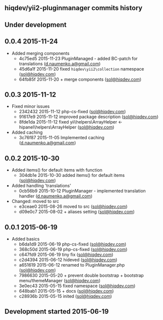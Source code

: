 hiqdev/yii2-pluginmanager commits history
-----------------------------------------

## Under development


## 0.0.4 2015-11-24

- Added merging components
    - 4c75ed5 2015-11-23 PluginManaged - added BC-patch for translations (d.naumenko.a@gmail.com)
    - 45d6a1f 2015-11-20 fixed `hiqdev\yii2\collection` namespace (sol@hiqdev.com)
    - 64fb85f 2015-11-20 + merge components (sol@hiqdev.com)

## 0.0.3 2015-11-12

- Fixed minor issues
    - 2342432 2015-11-12 php-cs-fixed (sol@hiqdev.com)
    - 91617e9 2015-11-12 improved package description (sol@hiqdev.com)
    - 8fde1da 2015-11-12 fixed yii\helpers\ArrayHelper <- hipanel\helpers\ArrayHelper (sol@hiqdev.com)
- Added caching
    - 3c76f87 2015-11-05 Implemented caching (d.naumenko.a@gmail.com)

## 0.0.2 2015-10-30

- Added items() for default items with function
    - 304db1e 2015-10-30 added items() for default items (sol@hiqdev.com)
- Added handling 'translations'
    - 0cb56b9 2015-10-12 PluginManager - implemented translation handler (d.naumenko.a@gmail.com)
- Changed: moved to src
    - e3ceae0 2015-08-26 moved to src (sol@hiqdev.com)
    - d09e0c7 2015-08-02 + aliases setting (sol@hiqdev.com)

## 0.0.1 2015-06-19

- Added basics
    - b6da1d9 2015-06-19 php-cs-fixed (sol@hiqdev.com)
    - 368c50d 2015-06-19 php-cs-fixed (sol@hiqdev.com)
    - c647fd9 2015-06-19 tiny fix (sol@hiqdev.com)
    - c2d4394 2015-06-12 hideved (sol@hiqdev.com)
    - a651619 2015-06-12 renamed to PluginManager.php (sol@hiqdev.com)
    - 7986630 2015-05-20 + prevent double bootstrap + bootstrap menu/themeManager (sol@hiqdev.com)
    - 3e0ec43 2015-05-15 fixed namespace (sol@hiqdev.com)
    - 648bab1 2015-05-15 + docs (sol@hiqdev.com)
    - c28936b 2015-05-15 inited (sol@hiqdev.com)

## Development started 2015-06-19

